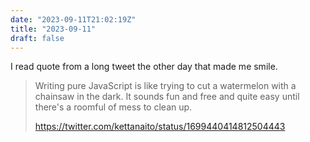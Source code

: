 ```yaml
---
date: "2023-09-11T21:02:19Z"
title: "2023-09-11"
draft: false
---
```


I read quote from a long tweet the other day that made me smile.

> Writing pure JavaScript is like trying to cut a watermelon with a chainsaw in the dark. It sounds fun and free and quite easy until there's a roomful of mess to clean up.
>
> https://twitter.com/kettanaito/status/1699440414812504443
